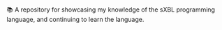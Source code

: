 📚️ A repository for showcasing my knowledge of the sXBL programming language, and continuing to learn the language. 
